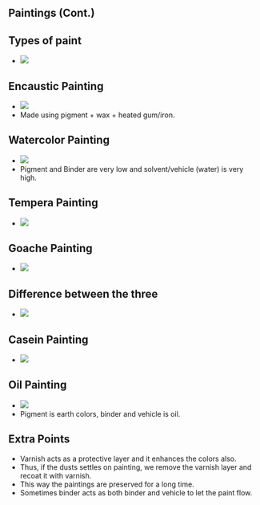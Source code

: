

## Paintings (Cont.)

## Types of paint

- ![](/assets/images/2021-10-17-12-16-38.png)

## Encaustic Painting

- ![](/assets/images/2021-10-17-12-17-24.png)
- Made using pigment + wax + heated gum/iron.

## Watercolor Painting

- ![](/assets/images/2021-10-17-12-18-50.png)
- Pigment and Binder are very low and solvent/vehicle (water) is very high.

## Tempera Painting

- ![](/assets/images/2021-10-17-12-20-06.png)

## Goache Painting

- ![](/assets/images/2021-10-17-12-23-27.png)

## Difference between the three

- ![](/assets/images/2021-10-17-12-30-49.png)

## Casein Painting

- ![](/assets/images/2021-10-17-12-36-12.png)

## Oil Painting

- ![](/assets/images/2021-10-17-12-36-33.png)
- Pigment is earth colors, binder and vehicle is oil.

## Extra Points

- Varnish acts as a protective layer and it enhances the colors also.
- Thus, if the dusts settles on painting, we remove the varnish layer and recoat it with varnish.
- This way the paintings are preserved for a long time.
- Sometimes binder acts as both binder and vehicle to let the paint flow.

